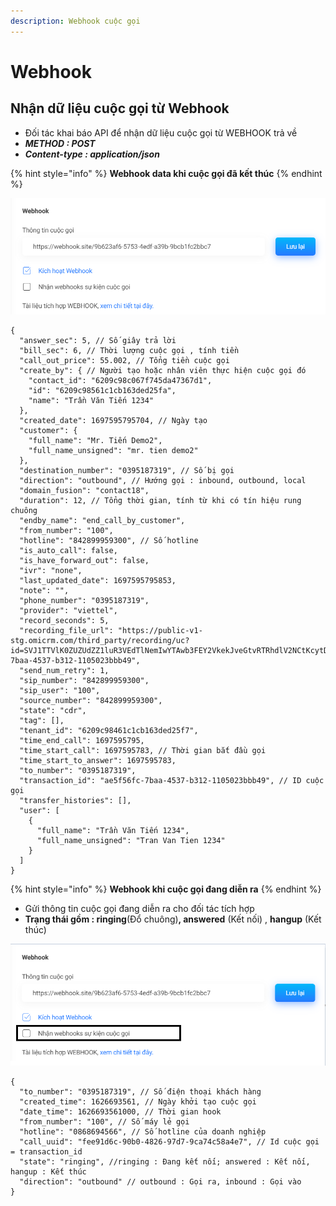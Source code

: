 ```yaml
---
description: Webhook cuộc gọi
---
```


# Webhook

## Nhận dữ liệu cuộc gọi từ Webhook

* Đối tác khai báo API để nhận dữ liệu cuộc gọi từ WEBHOOK trả về
* _**METHOD : POST**_
* _**Content-type : application/json**_

{% hint style="info" %}
**Webhook data khi cuộc gọi đã kết thúc**
{% endhint %}

![](<../.gitbook/assets/image (6).png>)

```
{
  "answer_sec": 5, // Số giây trả lời 
  "bill_sec": 6, // Thời lượng cuộc gọi , tính tiền 
  "call_out_price": 55.002, // Tổng tiền cuộc gọi 
  "create_by": { // Người tạo hoặc nhân viên thực hiện cuộc gọi đó
    "contact_id": "6209c98c067f745da47367d1",
    "id": "6209c98561c1cb163ded25fa",
    "name": "Trần Văn Tiến 1234"
  },
  "created_date": 1697595795704, // Ngày tạo
  "customer": {
    "full_name": "Mr. Tiến Demo2",
    "full_name_unsigned": "mr. tien demo2"
  },
  "destination_number": "0395187319", // Số bị gọi
  "direction": "outbound", // Hướng gọi : inbound, outbound, local
  "domain_fusion": "contact18",
  "duration": 12, // Tổng thời gian, tính từ khi có tín hiệu rung chuông
  "endby_name": "end_call_by_customer",
  "from_number": "100",
  "hotline": "842899959300", // Số hotline
  "is_auto_call": false,
  "is_have_forward_out": false,
  "ivr": "none",
  "last_updated_date": 1697595795853,
  "note": "",
  "phone_number": "0395187319",
  "provider": "viettel",
  "record_seconds": 5,
  "recording_file_url": "https://public-v1-stg.omicrm.com/third_party/recording/uc?id=SVJ1TTVlK0ZUZUdZZ1luR3VEdTlNemIwYTAwb3FEY2VkekJveGtvRTRhdlV2NCtKcytDT1dNbEJsOFRXWWhqWmpKSmNmUUtRQW40V1ZpbGpWZnpzVkE9PQ==&code=ae5f56fc-7baa-4537-b312-1105023bbb49",
  "send_num_retry": 1,
  "sip_number": "842899959300",
  "sip_user": "100",
  "source_number": "842899959300",
  "state": "cdr",
  "tag": [],
  "tenant_id": "6209c98461c1cb163ded25f7",
  "time_end_call": 1697595795,
  "time_start_call": 1697595783, // Thời gian bắt đầu gọi 
  "time_start_to_answer": 1697595783,
  "to_number": "0395187319",
  "transaction_id": "ae5f56fc-7baa-4537-b312-1105023bbb49", // ID cuộc gọi
  "transfer_histories": [],
  "user": [
    {
      "full_name": "Trần Văn Tiến 1234",
      "full_name_unsigned": "Tran Van Tien 1234"
    }
  ]
}
```

{% hint style="info" %}
**Webhook khi cuộc gọi đang diễn ra**
{% endhint %}

* Gửi thông tin cuộc gọi đang diễn ra cho đối tác tích hợp
* **Trạng thái gồm : ringing**(Đổ chuông)**, answered** (Kết nối) , **hangup** (Kết thúc)

![](<../.gitbook/assets/image (4).png>)

```
{
  "to_number": "0395187319", // Số điện thoại khách hàng
  "created_time": 1626693561, // Ngày khởi tạo cuộc gọi
  "date_time": 1626693561000, // Thời gian hook
  "from_number": "100", // Số máy lẻ gọi
  "hotline": "0868694566", // Số hotline của doanh nghiệp
  "call_uuid": "fee91d6c-90b0-4826-97d7-9ca74c58a4e7", // Id cuộc gọi = transaction_id
  "state": "ringing", //ringing : Đang kết nối; answered : Kết nối, hangup : Kết thúc 
  "direction": "outbound" // outbound : Gọi ra, inbound : Gọi vào
}
```
